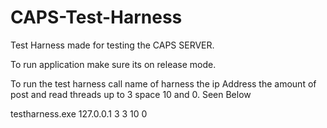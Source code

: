# CAPS-Test-Harness

Test Harness made for testing the CAPS SERVER.


To run application make sure its on release mode. 

To run the test harness call name of harness the ip Address the amount of post and read threads up to 3 space 10 and 0. Seen Below

testharness.exe 127.0.0.1 3 3 10 0
